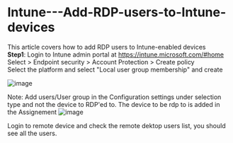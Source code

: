 # Intune---Add-RDP-users-to-Intune-devices
This article covers how to add RDP users to Intune-enabled devices</br>
**Step1**: Login to Intune admin portal at https://intune.microsoft.com/#home</br>
Select > Endpoint security > Account Protection > Create policy</br>
Select the platform and select "Local user group membership" and create</br>

![image](https://github.com/user-attachments/assets/4d49ea1b-e969-4524-aa83-275677c66712)

Note: Add users/User group in the Configuration settings under selection type and not the device to RDP'ed to. The device to be rdp to is added in the Assignement
![image](https://github.com/user-attachments/assets/2992a835-4db2-4bb5-b7f1-d4374ba9d0d9)

Login to remote device and check the remote dektop users list, you should see all the users.
